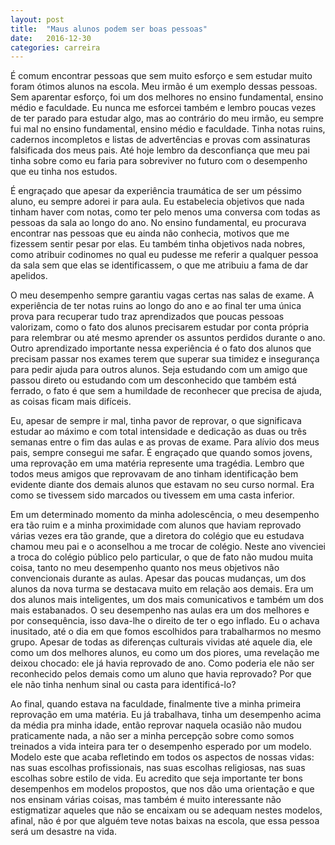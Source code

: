 ```yaml
---
layout: post
title:  "Maus alunos podem ser boas pessoas"
date:   2016-12-30
categories: carreira
---
```

É comum encontrar pessoas que sem muito esforço e sem estudar muito foram ótimos alunos na escola. Meu irmão é um exemplo dessas pessoas. Sem aparentar esforço, foi um dos melhores no ensino fundamental, ensino médio e faculdade. Eu nunca me esforcei também e lembro poucas vezes de ter parado para estudar algo, mas ao contrário do meu irmão, eu sempre fui mal no ensino fundamental, ensino médio e faculdade. Tinha notas ruins, cadernos incompletos e listas de advertências e provas com assinaturas falsificada dos meus pais. Até hoje lembro da desconfiança que meu pai tinha sobre como eu faria para sobreviver no futuro com o desempenho que eu tinha nos estudos.

É engraçado que apesar da experiência traumática de ser um péssimo aluno, eu sempre adorei ir para aula. Eu estabelecia objetivos que nada tinham haver com notas, como ter pelo menos uma conversa com todas as pessoas da sala ao longo do ano. No ensino fundamental, eu procurava encontrar nas pessoas que eu ainda não conhecia, motivos que me fizessem sentir pesar por elas. Eu também tinha objetivos nada nobres, como atribuir codinomes no qual eu pudesse me referir a qualquer pessoa da sala sem que elas se identificassem, o que me atribuiu a fama de dar apelidos.

O meu desempenho sempre garantiu vagas certas nas salas de exame. A experiência de ter notas ruins ao longo do ano e ao final ter uma única prova para recuperar tudo traz aprendizados que poucas pessoas valorizam, como o fato dos alunos precisarem estudar por conta própria para relembrar ou até mesmo aprender os assuntos perdidos durante o ano. Outro aprendizado importante nessa experiência é o fato dos alunos que precisam passar nos exames terem que superar sua timidez e insegurança para pedir ajuda para outros alunos. Seja estudando com um amigo que passou direto ou estudando com um desconhecido que também está ferrado, o fato é que sem a humildade de reconhecer que precisa de ajuda, as coisas ficam mais difíceis.

Eu, apesar de sempre ir mal, tinha pavor de reprovar, o que significava estudar ao máximo e com total intensidade e dedicação as duas ou três semanas entre o fim das aulas e as provas de exame. Para alívio dos meus pais, sempre consegui me safar. É engraçado que quando somos jovens, uma reprovação em uma matéria represente uma tragédia. Lembro que todos meus amigos que reprovavam de ano tinham identificação bem evidente diante dos demais alunos que estavam no seu curso normal. Era como se tivessem sido marcados ou tivessem em uma casta inferior.

Em um determinado momento da minha adolescência, o meu desempenho era tão ruim e a minha proximidade com alunos que haviam reprovado várias vezes era tão grande, que a diretora do colégio que eu estudava chamou meu pai e o aconselhou a me trocar de colégio. Neste ano vivenciei a troca do colégio público pelo particular, o que de fato não mudou muita coisa, tanto no meu desempenho quanto nos meus objetivos não convencionais durante as aulas. Apesar das poucas mudanças, um dos alunos da nova turma se destacava muito em relação aos demais. Era um dos alunos mais inteligentes, um dos mais comunicativos e também um dos mais estabanados. O seu desempenho nas aulas era um dos melhores e por consequência, isso dava-lhe o direito de ter o ego inflado. Eu o achava inusitado, até o dia em que fomos escolhidos para trabalharmos no mesmo grupo. Apesar de todas as diferenças culturais vividas até aquele dia, ele como um dos melhores alunos, eu como um dos piores, uma revelação me deixou chocado: ele já havia reprovado de ano. Como poderia ele não ser reconhecido pelos demais como um aluno que havia reprovado? Por que ele não tinha nenhum sinal ou casta para identificá-lo?

Ao final, quando estava na faculdade, finalmente tive a minha primeira reprovação em uma matéria. Eu já trabalhava, tinha um desempenho acima da média pra minha idade, então reprovar naquela ocasião não mudou praticamente nada, a não ser a minha percepção sobre como somos treinados a vida inteira para ter o desempenho esperado por um modelo. Modelo este que acaba refletindo em todos os aspectos de nossas vidas: nas suas escolhas profissionais, nas suas escolhas religiosas, nas suas escolhas sobre estilo de vida. Eu acredito que seja importante ter bons desempenhos em modelos propostos, que nos dão uma orientação e que nos ensinam várias coisas, mas também é muito interessante não estigmatizar aqueles que não se encaixam ou se adequam nestes modelos, afinal, não é por que alguém teve notas baixas na escola, que essa pessoa será um desastre na vida.

